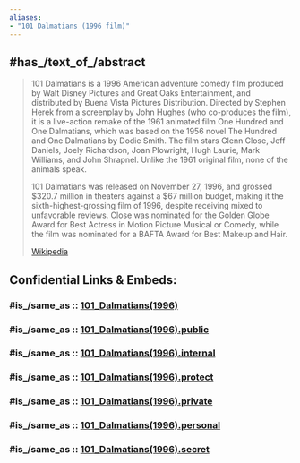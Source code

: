 ```yaml
---
aliases:
- "101 Dalmatians (1996 film)"
---
```


## #has_/text_of_/abstract 

> 101 Dalmatians is a 1996 American adventure comedy film produced by Walt Disney Pictures and Great Oaks Entertainment, 
> and distributed by Buena Vista Pictures Distribution. 
> Directed by Stephen Herek from a screenplay by John Hughes (who co-produces the film), 
> it is a live-action remake of the 1961 animated film One Hundred and One Dalmatians, 
> which was based on the 1956 novel The Hundred and One Dalmatians by Dodie Smith. 
> The film stars Glenn Close, Jeff Daniels, Joely Richardson, Joan Plowright, Hugh Laurie, Mark Williams, and John Shrapnel. 
> Unlike the 1961 original film, none of the animals speak.
>
> 101 Dalmatians was released on November 27, 1996, and grossed $320.7 million in theaters against a $67 million budget, making it the sixth-highest-grossing film of 1996, despite receiving mixed to unfavorable reviews. Close was nominated for the Golden Globe Award for Best Actress in Motion Picture Musical or Comedy, while the film was nominated for a BAFTA Award for Best Makeup and Hair.
>
> [Wikipedia](https://en.wikipedia.org/wiki/101%20Dalmatians%20(1996%20film)) 


## Confidential Links & Embeds: 

### #is_/same_as :: [101_Dalmatians(1996)](/_Standards/Society/Communication/Media/Movie/Movie-Genre/Media-Corporations/Streaming_Services/Disney+/101_Dalmatians(1996).md) 

### #is_/same_as :: [101_Dalmatians(1996).public](/_public/Society/Communication/Media/Movie/Movie-Genre/Media-Corporations/Streaming_Services/Disney+/101_Dalmatians(1996).public.md) 

### #is_/same_as :: [101_Dalmatians(1996).internal](/_internal/Society/Communication/Media/Movie/Movie-Genre/Media-Corporations/Streaming_Services/Disney+/101_Dalmatians(1996).internal.md) 

### #is_/same_as :: [101_Dalmatians(1996).protect](/_protect/Society/Communication/Media/Movie/Movie-Genre/Media-Corporations/Streaming_Services/Disney+/101_Dalmatians(1996).protect.md) 

### #is_/same_as :: [101_Dalmatians(1996).private](/_private/Society/Communication/Media/Movie/Movie-Genre/Media-Corporations/Streaming_Services/Disney+/101_Dalmatians(1996).private.md) 

### #is_/same_as :: [101_Dalmatians(1996).personal](/_personal/Society/Communication/Media/Movie/Movie-Genre/Media-Corporations/Streaming_Services/Disney+/101_Dalmatians(1996).personal.md) 

### #is_/same_as :: [101_Dalmatians(1996).secret](/_secret/Society/Communication/Media/Movie/Movie-Genre/Media-Corporations/Streaming_Services/Disney+/101_Dalmatians(1996).secret.md)

